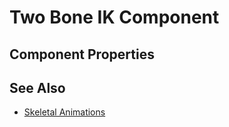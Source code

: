 # Two Bone IK Component

<!-- PAGE IS TODO -->

## Component Properties

## See Also

* [Skeletal Animations](../skeletal-animation-overview.md)
